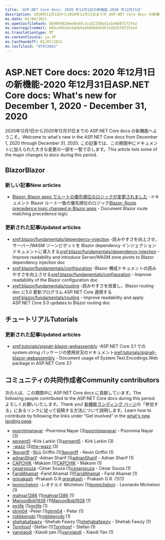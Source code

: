 ```yaml
---
title: 'ASP.NET Core docs: 2020 年12月1日の新機能-2020 年12月31日'
description: 2020年12月1日から2020年12月31日までの ASP.NET Core docs の新機能
ms.date: 01/04/2021
ms.openlocfilehash: bb9894620ee8eddc1ca52250bd1a1e6b971f2fe2
ms.sourcegitcommit: b64c44ba5e3abb4ad4d50de93b7e282bf0f251e4
ms.translationtype: MT
ms.contentlocale: ja-JP
ms.lasthandoff: 01/07/2021
ms.locfileid: "97972042"
---
```

# <a name="aspnet-core-docs-whats-new-for-december-1-2020---december-31-2020"></a><span data-ttu-id="4c2ba-103">ASP.NET Core docs: 2020 年12月1日の新機能-2020 年12月31日</span><span class="sxs-lookup"><span data-stu-id="4c2ba-103">ASP.NET Core docs: What's new for December 1, 2020 - December 31, 2020</span></span>

<span data-ttu-id="4c2ba-104">2020年12月1日から2020年12月31日までの ASP.NET Core docs の新機能へようこそ。</span><span class="sxs-lookup"><span data-stu-id="4c2ba-104">Welcome to what's new in the ASP.NET Core docs from December 1, 2020 through December 31, 2020.</span></span> <span data-ttu-id="4c2ba-105">この記事では、この期間中にドキュメントに加えられた大きな変更の一部を一覧で示します。</span><span class="sxs-lookup"><span data-stu-id="4c2ba-105">This article lists some of the major changes to docs during this period.</span></span>

## <a name="blazor"></a><span data-ttu-id="4c2ba-106">Blazor</span><span class="sxs-lookup"><span data-stu-id="4c2ba-106">Blazor</span></span>

### <a name="new-articles"></a><span data-ttu-id="4c2ba-107">新しい記事</span><span class="sxs-lookup"><span data-stu-id="4c2ba-107">New articles</span></span>

- <span data-ttu-id="4c2ba-108">[Blazor: Blazor apps でルートの優先順位のロジックが変更されました](/dotnet/core/compatibility/aspnet-core/5.0/blazor-routing-logic-changed) -ドキュメント Blazor ルート一致の優先順位のロジック</span><span class="sxs-lookup"><span data-stu-id="4c2ba-108">[Blazor: Route precedence logic changed in Blazor apps](/dotnet/core/compatibility/aspnet-core/5.0/blazor-routing-logic-changed) - Document Blazor route matching precedence logic</span></span>

### <a name="updated-articles"></a><span data-ttu-id="4c2ba-109">更新された記事</span><span class="sxs-lookup"><span data-stu-id="4c2ba-109">Updated articles</span></span>

- <span data-ttu-id="4c2ba-110"><xref:blazor/fundamentals/dependency-injection> -読みやすさを向上させ、サーバー/WASM ゾーンピボットを Blazor dependency インジェクションドキュメントに導入する</span><span class="sxs-lookup"><span data-stu-id="4c2ba-110"><xref:blazor/fundamentals/dependency-injection> - Improve readability and introduce Server/WASM zone pivots to Blazor dependency injection doc</span></span>
- <span data-ttu-id="4c2ba-111"><xref:blazor/fundamentals/configuration> -Blazor 構成ドキュメントの読みやすさを向上させる</span><span class="sxs-lookup"><span data-stu-id="4c2ba-111"><xref:blazor/fundamentals/configuration> - Improve readability of the Blazor configuration doc</span></span>
- <span data-ttu-id="4c2ba-112"><xref:blazor/fundamentals/routing> -読みやすさを改善し、Blazor routing doc に5.0 更新プログラム ASP.NET Core 適用する</span><span class="sxs-lookup"><span data-stu-id="4c2ba-112"><xref:blazor/fundamentals/routing> - Improve readability and apply ASP.NET Core 5.0 updates to Blazor routing doc</span></span>

## <a name="tutorials"></a><span data-ttu-id="4c2ba-113">チュートリアル</span><span class="sxs-lookup"><span data-stu-id="4c2ba-113">Tutorials</span></span>

### <a name="updated-articles"></a><span data-ttu-id="4c2ba-114">更新された記事</span><span class="sxs-lookup"><span data-stu-id="4c2ba-114">Updated articles</span></span>

- <span data-ttu-id="4c2ba-115"><xref:tutorials/signalr-blazor-webassembly> -ASP.NET Core 3.1 での system.string パッケージの使用状況のドキュメント</span><span class="sxs-lookup"><span data-stu-id="4c2ba-115"><xref:tutorials/signalr-blazor-webassembly> - Document usage of System.Text.Encodings.Web package in ASP.NET Core 3.1</span></span>

## <a name="community-contributors"></a><span data-ttu-id="4c2ba-116">コミュニティの共同作成者</span><span class="sxs-lookup"><span data-stu-id="4c2ba-116">Community contributors</span></span>

<span data-ttu-id="4c2ba-117">次の人は、この期間中に ASP.NET Core docs に貢献しています。</span><span class="sxs-lookup"><span data-stu-id="4c2ba-117">The following people contributed to the ASP.NET Core docs during this period.</span></span> <span data-ttu-id="4c2ba-118">よろしくお願いいたします。</span><span class="sxs-lookup"><span data-stu-id="4c2ba-118">Thank you!</span></span> <span data-ttu-id="4c2ba-119">[新機能ランディング ページ](index.yml)の「参加する」にあるリンクに従って投稿する方法について説明します。</span><span class="sxs-lookup"><span data-stu-id="4c2ba-119">Learn how to contribute by following the links under "Get involved" in the [what's new landing page](index.yml).</span></span>

- <span data-ttu-id="4c2ba-120">[poornimanayar](https://github.com/poornimanayar) -Poornima Nayar (3)</span><span class="sxs-lookup"><span data-stu-id="4c2ba-120">[poornimanayar](https://github.com/poornimanayar) - Poornima Nayar (3)</span></span>
- <span data-ttu-id="4c2ba-121">[serpent5](https://github.com/serpent5) -Kirk Larkin (3)</span><span class="sxs-lookup"><span data-stu-id="4c2ba-121">[serpent5](https://github.com/serpent5) - Kirk Larkin (3)</span></span>
- <span data-ttu-id="4c2ba-122">[-wazz](https://github.com/the-wazz) (3)</span><span class="sxs-lookup"><span data-stu-id="4c2ba-122">[the-wazz](https://github.com/the-wazz) (3)</span></span>
- <span data-ttu-id="4c2ba-123">[1kevgriff](https://github.com/1kevgriff) -加山 Griffin (1)</span><span class="sxs-lookup"><span data-stu-id="4c2ba-123">[1kevgriff](https://github.com/1kevgriff) - Kevin Griffin (1)</span></span>
- <span data-ttu-id="4c2ba-124">[adnanSharif](https://github.com/adnanSharif) -Adnan Sharif (1)</span><span class="sxs-lookup"><span data-stu-id="4c2ba-124">[adnanSharif](https://github.com/adnanSharif) - Adnan Sharif (1)</span></span>
- <span data-ttu-id="4c2ba-125">[CAPCHIK](https://github.com/CAPCHIK) -Maksim (1)</span><span class="sxs-lookup"><span data-stu-id="4c2ba-125">[CAPCHIK](https://github.com/CAPCHIK) - Maksim (1)</span></span>
- <span data-ttu-id="4c2ba-126">[cesarsouza](https://github.com/cesarsouza) -César Souza (1)</span><span class="sxs-lookup"><span data-stu-id="4c2ba-126">[cesarsouza](https://github.com/cesarsouza) - César Souza (1)</span></span>
- <span data-ttu-id="4c2ba-127">[FaridAhamat](https://github.com/FaridAhamat) -Farid Ahamat (1)</span><span class="sxs-lookup"><span data-stu-id="4c2ba-127">[FaridAhamat](https://github.com/FaridAhamat) - Farid Ahamat (1)</span></span>
- <span data-ttu-id="4c2ba-128">[grprakash](https://github.com/grprakash) -Prakash G.R.</span><span class="sxs-lookup"><span data-stu-id="4c2ba-128">[grprakash](https://github.com/grprakash) - Prakash G.R.</span></span> <span data-ttu-id="4c2ba-129">(1)</span><span class="sxs-lookup"><span data-stu-id="4c2ba-129">(1)</span></span>
- <span data-ttu-id="4c2ba-130">[leomicheloni](https://github.com/leomicheloni) -レオナルド Micheloni (1)</span><span class="sxs-lookup"><span data-stu-id="4c2ba-130">[leomicheloni](https://github.com/leomicheloni) - Leonardo Micheloni (1)</span></span>
- <span data-ttu-id="4c2ba-131">[mahyar1386](https://github.com/mahyar1386) (1)</span><span class="sxs-lookup"><span data-stu-id="4c2ba-131">[mahyar1386](https://github.com/mahyar1386) (1)</span></span>
- <span data-ttu-id="4c2ba-132">[MaroonBob1928](https://github.com/MaroonBob1928) (1)</span><span class="sxs-lookup"><span data-stu-id="4c2ba-132">[MaroonBob1928](https://github.com/MaroonBob1928) (1)</span></span>
- <span data-ttu-id="4c2ba-133">[mrlife](https://github.com/mrlife) (1)</span><span class="sxs-lookup"><span data-stu-id="4c2ba-133">[mrlife](https://github.com/mrlife) (1)</span></span>
- <span data-ttu-id="4c2ba-134">[ptrm04](https://github.com/ptrm04) -Peter (1)</span><span class="sxs-lookup"><span data-stu-id="4c2ba-134">[ptrm04](https://github.com/ptrm04) - Peter (1)</span></span>
- <span data-ttu-id="4c2ba-135">[robbkenobi](https://github.com/robbkenobi) (1)</span><span class="sxs-lookup"><span data-stu-id="4c2ba-135">[robbkenobi](https://github.com/robbkenobi) (1)</span></span>
- <span data-ttu-id="4c2ba-136">[shehabafawzy](https://github.com/shehabafawzy) -Shehab Fawzy (1)</span><span class="sxs-lookup"><span data-stu-id="4c2ba-136">[shehabafawzy](https://github.com/shehabafawzy) - Shehab Fawzy (1)</span></span>
- <span data-ttu-id="4c2ba-137">[Tornhoof](https://github.com/Tornhoof) -Stefan (1)</span><span class="sxs-lookup"><span data-stu-id="4c2ba-137">[Tornhoof](https://github.com/Tornhoof) - Stefan (1)</span></span>
- <span data-ttu-id="4c2ba-138">[yanxiaodi](https://github.com/yanxiaodi) -Xiaodi yan (1)</span><span class="sxs-lookup"><span data-stu-id="4c2ba-138">[yanxiaodi](https://github.com/yanxiaodi) - Xiaodi Yan (1)</span></span>
